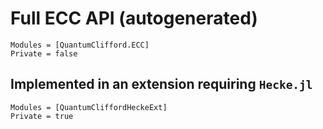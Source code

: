 # Full ECC API (autogenerated)

```@autodocs
Modules = [QuantumClifford.ECC]
Private = false
```

## Implemented in an extension requiring `Hecke.jl`

```@autodocs
Modules = [QuantumCliffordHeckeExt]
Private = true
```